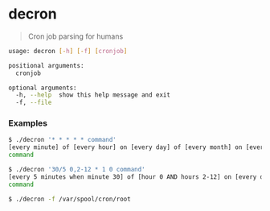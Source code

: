 # decron

> Cron job parsing for humans

```bash
usage: decron [-h] [-f] [cronjob]

positional arguments:
  cronjob

optional arguments:
  -h, --help  show this help message and exit
  -f, --file
```

### Examples

```bash
$ ./decron '* * * * * command'
[every minute] of [every hour] on [every day] of [every month] on [every weekday]
command
```

```bash
$ ./decron '30/5 0,2-12 * 1 0 command'
[every 5 minutes when minute 30] of [hour 0 AND hours 2-12] on [every day] of [month 1] on [weekday 0]
command
```

```bash
$ ./decron -f /var/spool/cron/root
```
